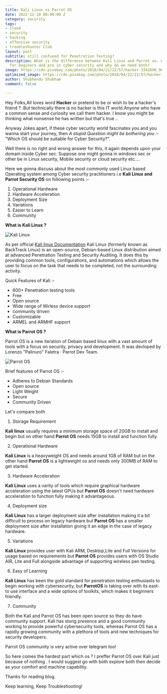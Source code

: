 ```yaml
---
title: Kali Linux vs Parrot OS
date: 2022-12-10 00:00:00 Z
category: security
tags:
- cloud
- security
- hacking
- offensive security
- troubleshooter Club
layout: post
subtitle: still confused for Penetration Testing?
description: What is the difference between Kali Linux and Parrot os. Which is good
  for beginers and pro in cyber security and why do we need both?
image: https://cdn.pixabay.com/photo/2018/04/22/22/57/hacker-3342696_960_720.jpg
optimized_image: https://cdn.pixabay.com/photo/2018/04/22/22/57/hacker-3342696_960_720.jpg
author: Shubhendu Shubham
comment: false

---
```


Hey Folks,All loves word **Hacker** or pretend to be or wish to be a hacker's friend ? .But technically there is no hacker is this IT world.Anyone who have a common sense and curiosity we call them hacker. I know you might be thinking what nonsense he has written but that's true .. 

Anyway Jokes apart, if these cyber security world fascinates you and you wanna start your journey, then *A stupid Question might be bothering you* :-  "Which OS should be suitable for Cyber Security?".

Well there is no right and wrong answer for this, it again depends upon your domain inside Cyber sec. Suppose one might gonna in windows sec or other be in Linux security, Mobile security or cloud security etc....

Here we gonna discuss about the most commonly used Linux based  Operating system among Cyber security practitioners i.e **Kali Linux and Parrot Security OS** on following points :-

1. Operational Hardware 
2. Hardware Acceleration
3. Deployment Size
4. Variations
5. Easier to Learn 
6. Community

**What is Kali Linux ?**

![Kali Linux](https://th.bing.com/th/id/OIP.ZqVV4MjD3jyuZtzHbPSsjgHaEK?w=256&h=180&c=7&r=0&o=5&pid=1.7)

As per official [Kali linux Documentation](https://www.kali.org/docs/introduction/what-is-kali-linux/) Kali Linux (formerly known as BackTrack Linux) is an open-source, Debian-based Linux distribution aimed at advanced Penetration Testing and Security Auditing. It does this by providing common tools, configurations, and automations which allows the user to focus on the task that needs to be completed, not the surrounding activity.

Quick Features of Kali :-

- 600+ Penetration testing tools 
- Free
- Open source 
- Wide range of Wirless device support
- community driven 
- Customizable
- ARMEL and ARMHF support

**What is Parrot OS ?**

Parrot OS is a new iteration of Debain based linux with a vast amount of tools with a focus on security, privacy and development. It was devloped by Lorenzo "Palinuro" Faletra · Parrot Dev Team.

![Parrot OS](https://th.bing.com/th/id/OIP.96pk90eK2V8QVf3_9wlPgQHaEK?w=276&h=180&c=7&r=0&o=5&pid=1.7)

Brief features of Parrot OS :-

- Adheres to Debian Standards
- Open source
- Light Weight 
- Secure
- Community Driven 

Let's compare both 

1. Storage Requirement 

**Kali linux** usually requires a minimum storage space of 20GB to install and begin but on other hand **Parrot OS** needs 15GB to install and function fully.

2. Operational Hardware 

**Kali Linux** is a heavyweight OS and needs around 1GB of RAM but on the other hand **Parrot OS** is a lightweight os and needs only 300MB of RAM to get started.

3. Hardware Acceleration 

**Kali Linux** uses a varity of tools which require graphical hardware acceleration using the latest GPUs but **Parrot OS** doesn't need hardware acceleration to function fully making it advantageous.

4. Deployment size 

**Kali Linux** has a larger deployment size after installation making it a bit difficult to process on legacy hardware but **Parrot OS** has a smaller deployment size after installation giving it an edge in the case of legacy hardware.

5. Variations

**Kali Linux** provides user with Kali ARM, Desktop,Lite and Full Versions for usage based on requirements but **Parrot OS** provides users with OS Studio AIR, Lite and Full alongside advantage of supporting wireless pen testing.

6. Easy of Learning 

**Kali Linux** has been the gold standard for penetration testing enthusiasts to begin working with cybersecurity, but **ParrotOS** is taking over with its east-to use interface and a wide options of toolkits, which makes it beginners friendly.

7. Community

Both the Kali and Parrot OS has been open source so they do have community support. Kali has stong presence and a good community working to provide powerful cybersecurity tools, whereas Parrot OS has a rapidly growing community with a plethora of tools and new techniques for security developers.

Parrot OS community is very active over telegram too! 

So here comes the hardest part which os ? I preffer Parrot OS over Kali just because of nothing . I would suggest go with both explore both then decide as your comfort and machine capability.

Thanks for reading blog.

Keep learning, Keep Troubleshooting!